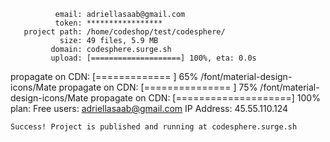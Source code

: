               email: adriellasaab@gmail.com
              token: *****************
       project path: /home/codeshop/test/codesphere/
               size: 49 files, 5.9 MB
             domain: codesphere.surge.sh
             upload: [====================] 100%, eta: 0.0s
   propagate on CDN: [=============       ] 65% /font/material-design-icons/Mate   propagate on CDN: [===============     ] 75% /font/material-design-icons/Mate   propagate on CDN: [====================] 100% 
               plan: Free
              users: adriellasaab@gmail.com
         IP Address: 45.55.110.124

    Success! Project is published and running at codesphere.surge.sh